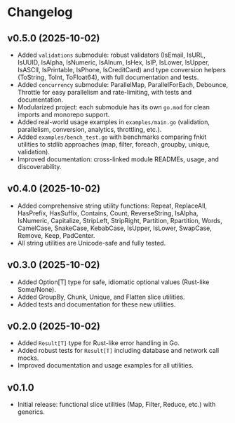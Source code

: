 


# Changelog

## v0.5.0 (2025-10-02)

- Added `validations` submodule: robust validators (IsEmail, IsURL, IsUUID, IsAlpha, IsNumeric, IsAlnum, IsHex, IsIP, IsLower, IsUpper, IsASCII, IsPrintable, IsPhone, IsCreditCard) and type conversion helpers (ToString, ToInt, ToFloat64), with full documentation and tests.
- Added `concurrency` submodule: ParallelMap, ParallelForEach, Debounce, Throttle for easy parallelism and rate-limiting, with tests and documentation.
- Modularized project: each submodule has its own `go.mod` for clean imports and monorepo support.
- Added real-world usage examples in `examples/main.go` (validation, parallelism, conversion, analytics, throttling, etc.).
- Added `examples/bench_test.go` with benchmarks comparing fnkit utilities to stdlib approaches (map, filter, foreach, groupby, unique, validation).
- Improved documentation: cross-linked module READMEs, usage, and discoverability.

## v0.4.0 (2025-10-02)

- Added comprehensive string utility functions: Repeat, ReplaceAll, HasPrefix, HasSuffix, Contains, Count, ReverseString, IsAlpha, IsNumeric, Capitalize, StripLeft, StripRight, Partition, Rpartition, Words, CamelCase, SnakeCase, KebabCase, IsUpper, IsLower, SwapCase, Remove, Keep, PadCenter.
- All string utilities are Unicode-safe and fully tested.

## v0.3.0 (2025-10-02)

- Added Option[T] type for safe, idiomatic optional values (Rust-like Some/None).
- Added GroupBy, Chunk, Unique, and Flatten slice utilities.
- Added tests and documentation for these new utilities.



## v0.2.0 (2025-10-02)

- Added `Result[T]` type for Rust-like error handling in Go.
- Added robust tests for `Result[T]` including database and network call mocks.
- Improved documentation and usage examples for all utilities.



## v0.1.0

- Initial release: functional slice utilities (Map, Filter, Reduce, etc.) with generics.
